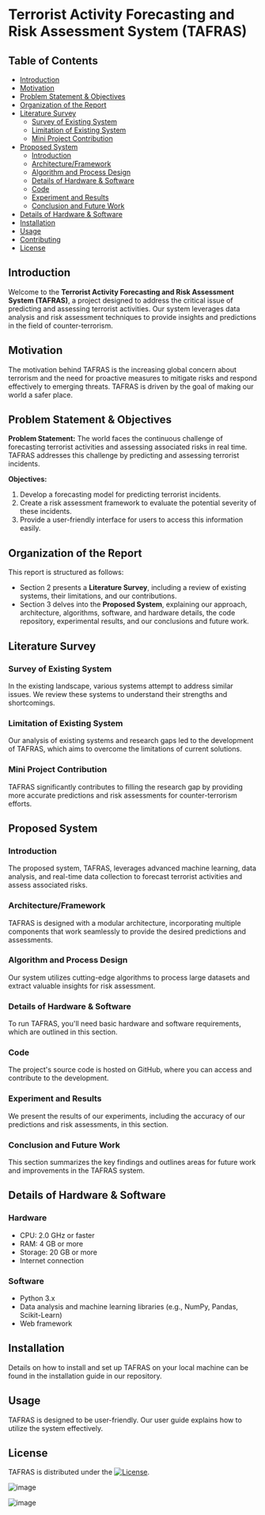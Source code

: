 # Terrorist Activity Forecasting and Risk Assessment System (TAFRAS)


## Table of Contents
- [Introduction](#introduction)
- [Motivation](#motivation)
- [Problem Statement & Objectives](#problem-statement--objectives)
- [Organization of the Report](#organization-of-the-report)
- [Literature Survey](#literature-survey)
  - [Survey of Existing System](#survey-of-existing-system)
  - [Limitation of Existing System](#limitation-of-existing-system)
  - [Mini Project Contribution](#mini-project-contribution)
- [Proposed System](#proposed-system)
  - [Introduction](#introduction-1)
  - [Architecture/Framework](#architectureframework)
  - [Algorithm and Process Design](#algorithm-and-process-design)
  - [Details of Hardware & Software](#details-of-hardware--software)
  - [Code](#code)
  - [Experiment and Results](#experiment-and-results)
  - [Conclusion and Future Work](#conclusion-and-future-work)
- [Details of Hardware & Software](#details-of-hardware--software-1)
- [Installation](#installation)
- [Usage](#usage)
- [Contributing](#contributing)
- [License](#license)

## Introduction

Welcome to the **Terrorist Activity Forecasting and Risk Assessment System (TAFRAS)**, a project designed to address the critical issue of predicting and assessing terrorist activities. Our system leverages data analysis and risk assessment techniques to provide insights and predictions in the field of counter-terrorism.

## Motivation

The motivation behind TAFRAS is the increasing global concern about terrorism and the need for proactive measures to mitigate risks and respond effectively to emerging threats. TAFRAS is driven by the goal of making our world a safer place.

## Problem Statement & Objectives

**Problem Statement:** The world faces the continuous challenge of forecasting terrorist activities and assessing associated risks in real time. TAFRAS addresses this challenge by predicting and assessing terrorist incidents.

**Objectives:**
1. Develop a forecasting model for predicting terrorist incidents.
2. Create a risk assessment framework to evaluate the potential severity of these incidents.
3. Provide a user-friendly interface for users to access this information easily.

## Organization of the Report

This report is structured as follows:
- Section 2 presents a **Literature Survey**, including a review of existing systems, their limitations, and our contributions.
- Section 3 delves into the **Proposed System**, explaining our approach, architecture, algorithms, software, and hardware details, the code repository, experimental results, and our conclusions and future work.

## Literature Survey

### Survey of Existing System

In the existing landscape, various systems attempt to address similar issues. We review these systems to understand their strengths and shortcomings.

### Limitation of Existing System

Our analysis of existing systems and research gaps led to the development of TAFRAS, which aims to overcome the limitations of current solutions.

### Mini Project Contribution

TAFRAS significantly contributes to filling the research gap by providing more accurate predictions and risk assessments for counter-terrorism efforts.

## Proposed System

### Introduction

The proposed system, TAFRAS, leverages advanced machine learning, data analysis, and real-time data collection to forecast terrorist activities and assess associated risks.

### Architecture/Framework

TAFRAS is designed with a modular architecture, incorporating multiple components that work seamlessly to provide the desired predictions and assessments.

### Algorithm and Process Design

Our system utilizes cutting-edge algorithms to process large datasets and extract valuable insights for risk assessment.

### Details of Hardware & Software

To run TAFRAS, you'll need basic hardware and software requirements, which are outlined in this section.

### Code

The project's source code is hosted on GitHub, where you can access and contribute to the development.

### Experiment and Results

We present the results of our experiments, including the accuracy of our predictions and risk assessments, in this section.

### Conclusion and Future Work

This section summarizes the key findings and outlines areas for future work and improvements in the TAFRAS system.

## Details of Hardware & Software

### Hardware
- CPU: 2.0 GHz or faster
- RAM: 4 GB or more
- Storage: 20 GB or more
- Internet connection

### Software
- Python 3.x
- Data analysis and machine learning libraries (e.g., NumPy, Pandas, Scikit-Learn)
- Web framework 

## Installation

Details on how to install and set up TAFRAS on your local machine can be found in the installation guide in our repository.

## Usage

TAFRAS is designed to be user-friendly. Our user guide explains how to utilize the system effectively.


## License

TAFRAS is distributed under the [![License](https://img.shields.io/badge/License-MIT-blue.svg)](https://opensource.org/licenses/MIT).


![image](https://github.com/Yash22222/TERRORIST-ACTIVITY-FORECASTING-AND-RISK-ASSESSMENT-SYSTEM/assets/97459174/24101df2-a9ba-47d2-a959-6641731171ae)


![image](https://github.com/Yash22222/MINI-PROJECT-SEM-5/assets/97459174/2b23200e-8352-4a0f-81c6-b673e5852d35)

